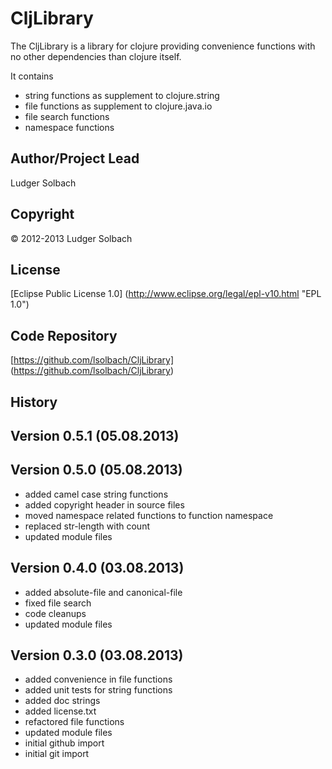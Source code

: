 CljLibrary
==========
The CljLibrary is a library for clojure providing convenience functions with no other dependencies than clojure itself.

It contains 
* string functions as supplement to clojure.string
* file functions as supplement to clojure.java.io
* file search functions
* namespace functions

Author/Project Lead
-------------------
Ludger Solbach

Copyright
---------
© 2012-2013 Ludger Solbach

License
-------
[Eclipse Public License 1.0] (http://www.eclipse.org/legal/epl-v10.html "EPL 1.0")

Code Repository
---------------
[https://github.com/lsolbach/CljLibrary] (https://github.com/lsolbach/CljLibrary)

History
-------

Version 0.5.1 (05.08.2013)
--------------------------

Version 0.5.0 (05.08.2013)
--------------------------
* added camel case string functions
* added copyright header in source files
* moved namespace related functions to function namespace
* replaced str-length with count
* updated module files

Version 0.4.0 (03.08.2013)
--------------------------
* added absolute-file and canonical-file
* fixed file search
* code cleanups
* updated module files

Version 0.3.0 (03.08.2013)
--------------------------
* added convenience in file functions
* added unit tests for string functions
* added doc strings
* added license.txt
* refactored file functions
* updated module files
* initial github import
* initial git import
